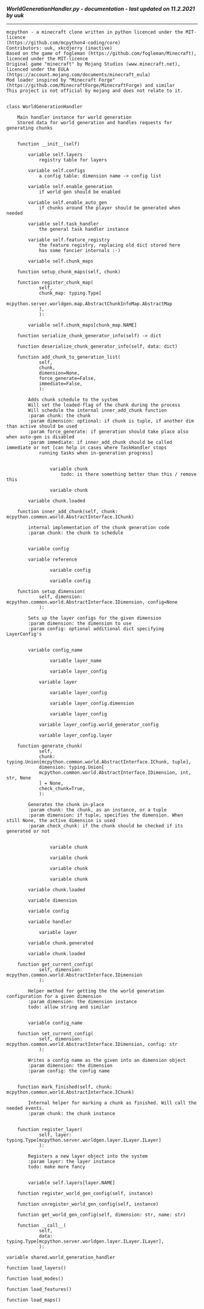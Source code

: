 ***WorldGenerationHandler.py - documentation - last updated on 11.2.2021 by uuk***
___

    mcpython - a minecraft clone written in python licenced under the MIT-licence 
    (https://github.com/mcpython4-coding/core)
    Contributors: uuk, xkcdjerry (inactive)
    Based on the game of fogleman (https://github.com/fogleman/Minecraft), licenced under the MIT-licence
    Original game "minecraft" by Mojang Studios (www.minecraft.net), licenced under the EULA
    (https://account.mojang.com/documents/minecraft_eula)
    Mod loader inspired by "Minecraft Forge" (https://github.com/MinecraftForge/MinecraftForge) and similar
    This project is not official by mojang and does not relate to it.


    class WorldGenerationHandler
        
        Main handler instance for world generation
        Stored data for world generation and handles requests for generating chunks


        function __init__(self)

            variable self.layers
                registry table for layers

            variable self.configs
                a config table: dimension name -> config list

            variable self.enable_generation
                if world gen should be enabled

            variable self.enable_auto_gen
                if chunks around the player should be generated when needed

            variable self.task_handler
                the general task handler instance

            variable self.feature_registry
                the feature registry, replacing old dict stored here
                has some fancier internals :-)

            variable self.chunk_maps

        function setup_chunk_maps(self, chunk)

        function register_chunk_map(
                self,
                chunk_map: typing.Type[
                mcpython.server.worldgen.map.AbstractChunkInfoMap.AbstractMap
                ],
                ):

            variable self.chunk_maps[chunk_map.NAME]

        function serialize_chunk_generator_info(self) -> dict

        function deserialize_chunk_generator_info(self, data: dict)

        function add_chunk_to_generation_list(
                self,
                chunk,
                dimension=None,
                force_generate=False,
                immediate=False,
                ):
            
            Adds chunk schedule to the system
            Will set the loaded-flag of the chunk during the process
            Will schedule the internal inner_add_chunk function
            :param chunk: the chunk
            :param dimension: optional: if chunk is tuple, if another dim than active should be used
            :param force_generate: if generation should take place also when auto-gen is disabled
            :param immediate: if inner_add_chunk should be called immediate or not [can help in cases where TaskHandler stops
                running tasks when in-generation progress]


                    variable chunk
                        todo: is there something better than this / remove this

                    variable chunk

            variable chunk.loaded

        function inner_add_chunk(self, chunk: mcpython.common.world.AbstractInterface.IChunk)
            
            internal implementation of the chunk generation code
            :param chunk: the chunk to schedule


            variable config

            variable reference

                    variable config

                    variable config

        function setup_dimension(
                self, dimension: mcpython.common.world.AbstractInterface.IDimension, config=None
                ):
            
            Sets up the layer configs for the given dimension
            :param dimension: the dimension to use
            :param config: optional additional dict specifying LayerConfig's


            variable config_name

                    variable layer_name

                    variable layer_config

                variable layer

                    variable layer_config

                    variable layer_config.dimension

                    variable layer_config

                variable layer_config.world_generator_config

                variable layer_config.layer

        function generate_chunk(
                self,
                chunk: typing.Union[mcpython.common.world.AbstractInterface.IChunk, tuple],
                dimension: typing.Union[
                mcpython.common.world.AbstractInterface.IDimension, int, str, None
                ] = None,
                check_chunk=True,
                ):
            
            Generates the chunk in-place
            :param chunk: the chunk, as an instance, or a tuple
            :param dimension: if tuple, specifies the dimension. When still None, the active dimension is used
            :param check_chunk: if the chunk should be checked if its generated or not


                    variable chunk

                    variable chunk

                    variable chunk

                    variable chunk

            variable chunk.loaded

            variable dimension

            variable config

            variable handler

                variable layer

            variable chunk.generated

            variable chunk.loaded

        function get_current_config(
                self, dimension: mcpython.common.world.AbstractInterface.IDimension
                ):
            
            Helper method for getting the the world generation configuration for a given dimension
            :param dimension: the dimension instance
            todo: allow string and similar


            variable config_name

        function set_current_config(
                self, dimension: mcpython.common.world.AbstractInterface.IDimension, config: str
                ):
            
            Writes a config name as the given into an dimension object
            :param dimension: the dimension
            :param config: the config name


        function mark_finished(self, chunk: mcpython.common.world.AbstractInterface.IChunk)
            
            Internal helper for marking a chunk as finished. Will call the needed events.
            :param chunk: the chunk instance


        function register_layer(
                self, layer: typing.Type[mcpython.server.worldgen.layer.ILayer.ILayer]
                ):
            
            Registers a new layer object into the system
            :param layer: the layer instance
            todo: make more fancy


            variable self.layers[layer.NAME]

        function register_world_gen_config(self, instance)

        function unregister_world_gen_config(self, instance)

        function get_world_gen_config(self, dimension: str, name: str)

        function __call__(
                self,
                data: typing.Type[mcpython.server.worldgen.layer.ILayer.ILayer],
                ):

    variable shared.world_generation_handler

    function load_layers()

    function load_modes()

    function load_features()

    function load_maps()